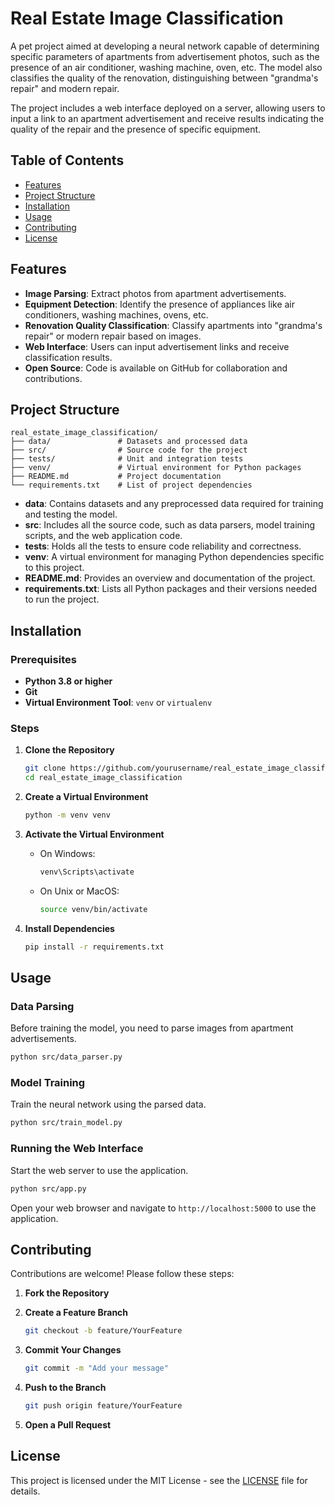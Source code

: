# Real Estate Image Classification

A pet project aimed at developing a neural network capable of determining specific parameters of apartments from advertisement photos, such as the presence of an air conditioner, washing machine, oven, etc. The model also classifies the quality of the renovation, distinguishing between "grandma's repair" and modern repair.

The project includes a web interface deployed on a server, allowing users to input a link to an apartment advertisement and receive results indicating the quality of the repair and the presence of specific equipment.

## Table of Contents

- [Features](#features)
- [Project Structure](#project-structure)
- [Installation](#installation)
- [Usage](#usage)
- [Contributing](#contributing)
- [License](#license)

## Features

- **Image Parsing**: Extract photos from apartment advertisements.
- **Equipment Detection**: Identify the presence of appliances like air conditioners, washing machines, ovens, etc.
- **Renovation Quality Classification**: Classify apartments into "grandma's repair" or modern repair based on images.
- **Web Interface**: Users can input advertisement links and receive classification results.
- **Open Source**: Code is available on GitHub for collaboration and contributions.

## Project Structure

```
real_estate_image_classification/
├── data/               # Datasets and processed data
├── src/                # Source code for the project
├── tests/              # Unit and integration tests
├── venv/               # Virtual environment for Python packages
├── README.md           # Project documentation
└── requirements.txt    # List of project dependencies
```

- **data**: Contains datasets and any preprocessed data required for training and testing the model.
- **src**: Includes all the source code, such as data parsers, model training scripts, and the web application code.
- **tests**: Holds all the tests to ensure code reliability and correctness.
- **venv**: A virtual environment for managing Python dependencies specific to this project.
- **README.md**: Provides an overview and documentation of the project.
- **requirements.txt**: Lists all Python packages and their versions needed to run the project.

## Installation

### Prerequisites

- **Python 3.8 or higher**
- **Git**
- **Virtual Environment Tool**: `venv` or `virtualenv`

### Steps

1. **Clone the Repository**

   ```bash
   git clone https://github.com/yourusername/real_estate_image_classification.git
   cd real_estate_image_classification
   ```

2. **Create a Virtual Environment**

   ```bash
   python -m venv venv
   ```

3. **Activate the Virtual Environment**

   - On Windows:

     ```bash
     venv\Scripts\activate
     ```

   - On Unix or MacOS:

     ```bash
     source venv/bin/activate
     ```

4. **Install Dependencies**

   ```bash
   pip install -r requirements.txt
   ```

## Usage

### Data Parsing

Before training the model, you need to parse images from apartment advertisements.

```bash
python src/data_parser.py
```

### Model Training

Train the neural network using the parsed data.

```bash
python src/train_model.py
```

### Running the Web Interface

Start the web server to use the application.

```bash
python src/app.py
```

Open your web browser and navigate to `http://localhost:5000` to use the application.

## Contributing

Contributions are welcome! Please follow these steps:

1. **Fork the Repository**

2. **Create a Feature Branch**

   ```bash
   git checkout -b feature/YourFeature
   ```

3. **Commit Your Changes**

   ```bash
   git commit -m "Add your message"
   ```

4. **Push to the Branch**

   ```bash
   git push origin feature/YourFeature
   ```

5. **Open a Pull Request**

## License

This project is licensed under the MIT License - see the [LICENSE](LICENSE) file for details.